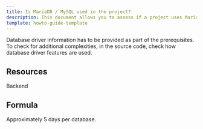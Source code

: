 ```yaml
---
title: Is MariaDB / MySQL used in the project?
description: This document allows you to assess if a project uses MariaDB / MySQL.
template: howto-guide-template
---
```


Database driver information has to be provided as part of the prerequisites. To check for additional complexities, in the source code, check how database driver features are used.

## Resources

Backend

## Formula

Approximately 5 days per database.

